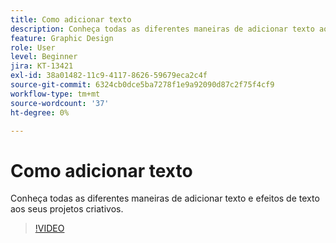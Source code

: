 ```yaml
---
title: Como adicionar texto
description: Conheça todas as diferentes maneiras de adicionar texto aos seus projetos criativos
feature: Graphic Design
role: User
level: Beginner
jira: KT-13421
exl-id: 38a01482-11c9-4117-8626-59679eca2c4f
source-git-commit: 6324cb0dce5ba7278f1e9a92090d87c2f75f4cf9
workflow-type: tm+mt
source-wordcount: '37'
ht-degree: 0%

---
```


# Como adicionar texto

Conheça todas as diferentes maneiras de adicionar texto e efeitos de texto aos seus projetos criativos.

>[!VIDEO](https://video.tv.adobe.com/v/3420222?quality=12&learn=on&hidetitle=true)
